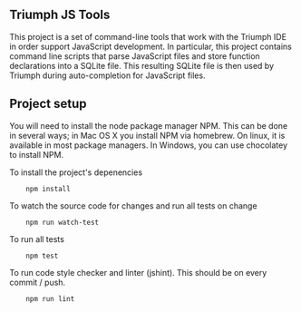 Triumph JS Tools
----------------
This project is a set of command-line tools that work with the Triumph IDE
in order support JavaScript development. In particular, this project
contains command line scripts that parse JavaScript files and
store function declarations into a SQLite file.  This resulting SQLite
file is then used by Triumph during auto-completion for JavaScript files.


Project setup
-------------
You will need to install the node package manager NPM. This can be done in several ways; in Mac OS X you install NPM via homebrew. On linux, it is available in most package managers. In Windows, you can use chocolatey to install NPM.

To install the project's depenencies 

```
    npm install
```

To watch the source code for changes and run all tests on change

```
    npm run watch-test
```

To run all tests

```
    npm test
```

To run code style checker and linter (jshint). This should be on every commit / push.

```
    npm run lint
```
